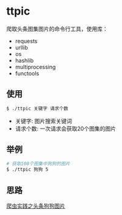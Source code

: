 # ttpic

爬取头条图集图片的命令行工具，使用库：

- requests
- urllib
- os
- hashlib
- multiprocessing
- functools

## 使用

```sh
$ ./ttpic 关键字 请求个数
```

- 关键字: 图片搜索关键词
- 请求个数: 一次请求会获取20个图集的图片

## 举例

```sh
# 获取100个图集中狗狗的图片
$ ./ttpic 狗狗 5
```

## 思路

[爬虫实践之头条狗狗图片](https://www.smslit.top/2018/06/21/spider-practice-pic-dog/)
